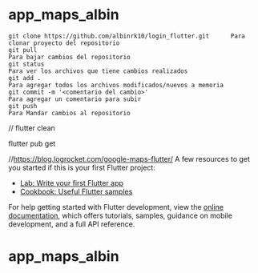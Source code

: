 # app_maps_albin
    git clone https://github.com/albinrk10/login_flutter.git      Para clonar proyecto del repositorio
    git pull                                                            Para bajar cambios del repositorio  
    git status                                                          Para ver los archivos que tiene cambios realizados
    git add .                                                           Para agregar todos los archivos modificados/nuevos a memoria
    git commit -m '<comentario del cambio>'                             Para agregar un comentario para subir
    git push                                                            Para Mandar cambios al repositorio  



//
flutter clean

flutter pub get 

//https://blog.logrocket.com/google-maps-flutter/
A few resources to get you started if this is your first Flutter project:

- [Lab: Write your first Flutter app](https://docs.flutter.dev/get-started/codelab)
- [Cookbook: Useful Flutter samples](https://docs.flutter.dev/cookbook)

For help getting started with Flutter development, view the
[online documentation](https://docs.flutter.dev/), which offers tutorials,
samples, guidance on mobile development, and a full API reference.
# app_maps_albin
